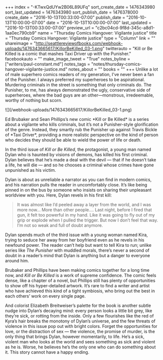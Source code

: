 +++
index = "-KTwxQdUYw2B06L89UFq"
sort_create_date = 1476343980
sort_last_updated = 1476343980
sort_publish_date = 1476378000
create_date = "2016-10-13T00:33:00-07:00"
publish_date = "2016-10-13T10:00:00-07:00"
date = "2016-10-13T10:00:00-07:00"
last_updated = "2016-10-13T00:33:00-07:00"
preview_url = "c2bc04cd-9f8d-345c-a8d1-1aa0ec790cb9"
name = "Thursday Comics Hangover: Vigilante justice"
title = "Thursday Comics Hangover: Vigilante justice"
type = "Column"
link = ""
shareimage = "http://seattlereviewofbooks.com/webhook-uploads/1476343665617/KillorBeKilled_03-1.png"
twitterauto = "Kill or Be Killed is a comic that mashes Taxi Driver up with the Punisher."
facebookauto = ""
make_image_tweet = "True"
notes_byline = ["writers/paul-constant.md"]
notes_tags = "notes/thursday-comics-hangover-vigilante-justice.md"
notes_about = ""
books = ""
+++
Unlike a lot of male superhero comics readers of my generation, I’ve never been a fan of the Punisher. I always preferred my superheroes to be aspirational. Murdering criminals in the street is something that only criminals do. The Punisher, to me, has always demonstrated the ugly, conservative side of superheroes, where the bad guys are an other—monstrous, irredeemable, worthy of nothing but scorn.

<p class="image-left">![](/webhook-uploads/1476343665617/KillorBeKilled_03-1.png)</p>Ed Brubaker and Sean Phillips’s new comic *Kill or Be Killed* is a series about a vigilante who kills criminals, but it’s not a Punisher-style glorification of the genre. Instead, they smartly rub the Punisher up against Travis Bickle of *Taxi Driver*, providing a more realistic perspective on the kind of person who decides they should be able to wield the power of life or death. 

In the third issue of *Kill or Be Killed*, the protagonist, a young man named Dylan who is haunted by visions of demons, has killed his first criminal. Dylan believes that he’s made a deal with the devil — that if he doesn’t take a life, he will die — and so he chooses a criminal whose crimes have gone unpunished as his victim. 

Dylan is about as unreliable a narrator as you can find in modern comics, and his narration pulls the reader in uncomfortably close. It’s like being pinned in on the bus by someone who insists on sharing their unpleasant worldview with you. Here, Dylan revels in his first kill: 

<blockquote>It was almost like I’d peeled away a layer from the world, and I was more now… More than other people…. Last night, before I fired that gun, it felt too powerful in my hand. Like it was going to fly out of my grip or explode when I pulled the trigger. But now I don’t feel that way. I’m not so weak and full of doubt anymore.</blockquote>

Dylan spends much of the third issue with a young woman named Kira, trying to seduce her away from her boyfriend even as he revels in his newfound power. The reader can’t help but want to tell Kira to run; unlike series like *The Punisher* with muddled morals, there’s never a second of doubt in a reader’s mind that Dylan is anything but a danger to everyone around him.

Brubaker and Phillips have been making comics together for a long time now, and *Kill or Be Killed* is a work of supreme confidence. The comic feels dense, like a chapter of a novel, but Phillips still has plenty of opportunities to show off his hyper-detailed artwork. It’s rare to find a writer and artist who have achieved this kind of a tight symbiosis, who bring out the best in each others’ work on every single page.

And colorist Elizabeth Breitweiser’s palette for the book is another subtle nudge into Dylan’s decaying mind: every person looks a little bit grey, like they’re sick, or rotting from the inside. Only a few flourishes like the red of Kyra’s hair breaks the monotony of Dylan’s universe, and the few threats of violence in this issue pop out with bright colors. Forget the opportunities for love, or the distraction of sex — the violence, the promise of murder, is the only thing that brings Dylan, however momentarily, to life. He’s a sick, violent man who looks at the world and sees something as sick and violent as he is. Worse, he believes he’s the only one who can do something about it. This story cannot have a happy ending.
